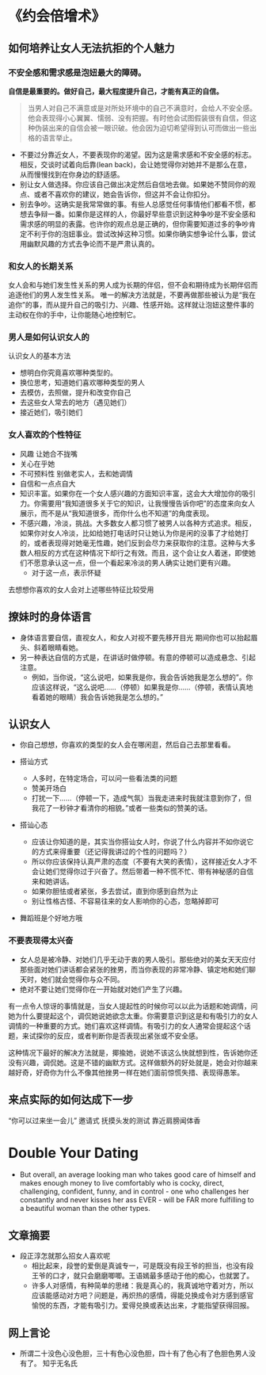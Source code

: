 # 《约会倍增术》
## 如何培养让女人无法抗拒的个人魅力
### 不安全感和需求感是泡妞最大的障碍。
**自信是最重要的。做好自己，最大程度提升自己，才能有真正的自信。**
> 当男人对自己不满意或是对所处环境中的自己不满意时，会给人不安全感。他会表现得小心翼翼、懦弱、没有把握。有时他会试图假装很有自信，但这种伪装出来的自信会被一眼识破。他会因为迫切希望得到认可而做出一些出格的语言举止。


+ 不要过分靠近女人，不要表现你的渴望。因为这是需求感和不安全感的标志。相反，交谈时试着向后靠(lean back)，会让她觉得你对她并不是那么在意，从而慢慢找到在你身边的舒适感。
+ 别让女人做选择。你应该自己做出决定然后自信地去做。如果她不赞同你的观点、或者不喜欢你的建议，她会告诉你，但这并不会让你扣分。
+ 别去争吵。这确实是我常常做的事。有些人总感觉任何事情他们都看不惯，都想去争辩一番。如果你是这样的人，你最好早些意识到这种争吵是不安全感和需求感的明显的表露。也许你的观点总是正确的，但你需要知道过多的争吵肯定不利于你的泡妞事业。尝试改掉这种习惯。如果你确实想争论什么事，尝试用幽默风趣的方式去争论而不是严肃认真的。

### 和女人的长期关系
女人会和与她们发生性关系的男人成为长期的伴侣，但不会和期待成为长期伴侣而追逐他们的男人发生性关系。
唯一的解决方法就是，不要再做那些被认为是“我在追你”的事，而从提升自己的吸引力、兴趣、性感开始。这样就让泡妞这整件事的主动权在你的手中，让你能随心地控制它。

### 男人是如何认识女人的
认识女人的基本方法
  + 想明白你究竟喜欢哪种类型的。
  + 换位思考，知道她们喜欢哪种类型的男人
  + 去模仿，去照做，提升和改变你自己
  + 去这些女人常去的地方（遇见她们）
  + 接近她们，吸引她们

### 女人喜欢的个性特征
+ 风趣 让她合不拢嘴
+ 关心在乎她
+ 不可预料性  别做老实人，去和她调情
+ 自信和一点点自大
+ 知识丰富。如果你在一个女人感兴趣的方面知识丰富，这会大大增加你的吸引力。你需要用“我知道很多关于它的知识，让我慢慢告诉你吧”的态度来向女人展示，而不是从“我知道很多，而你什么也不知道”的角度表现。
+ 不感兴趣，冷淡，挑战。大多数女人都习惯了被男人以各种方式追求。相反，如果你对女人冷淡，比如给她打电话时只让她认为你是闲的没事了才给她打的，或者表现得对她毫无性趣，她们反到会尽力来获取你的注意。这种与大多数人相反的方式在这种情况下却行之有效。而且，这个会让女人着迷，即使她们不愿意承认这一点，但一个看起来冷淡的男人确实让她们更有兴趣。
  + 对于这一点，表示怀疑

去想想你喜欢的女人会对上述哪些特征比较受用

## 撩妹时的身体语言
+ 身体语言要自信，直视女人，和女人对视不要先移开目光 期间你也可以抬起眉头、斜着眼睛看她。
+ 另一种表达自信的方式是，在讲话时做停顿。有意的停顿可以造成悬念、引起注意。
  + 例如，当你说，“这么说吧，如果我是你，我会告诉她我是怎么想的”。你应该这样说，“这么说吧……（停顿）如果我是你……（停顿，表情认真地看着她的眼睛）我会告诉她我是怎么想的。”


## 认识女人
+ 你自己想想，你喜欢的类型的女人会在哪闲逛，然后自己去那里看看。
+ 搭讪方式
  + 人多时，在特定场合，可以问一些看法类的问题
  + 赞美开场白
  + 打扰一下……（停顿一下，造成气氛）当我走进来时我就注意到你了，但我花了一秒钟才看清你的相貌。”或者一些类似的赞美的话。
+ 搭讪心态
  + 应该让你知道的是，其实当你搭讪女人时，你说了什么内容并不如你说它的方式来得重要（还记得我讲过的个性的问题吗？）
  + 所以你应该保持认真严肃的态度（不要有大笑的表情），这样接近女人才不会让她们觉得你过于兴奋了。然后带着一种不慌不忙、带有神秘感的自信来和她讲话。
  + 如果你胆怯或者紧张，多去尝试，直到你感到自然为止
  + 别让性格古怪、不容易往来的女人影响你的心态，忽略掉即可

+ 舞蹈班是个好地方哦


### 不要表现得太兴奋
+  女人总是被冷静、对她们几乎无动于衷的男人吸引。那些绝对的美女天天应付那些面对她们讲话都会紧张的挫男，而当你表现的非常冷静、镇定地和她们聊天时，她们就会觉得你与众不同。
+ 绝对不要让她们觉得你在一开始就对她们产生了兴趣。

有一点令人惊讶的事情就是，当女人提起性的时候你可以以此为话题和她调情，问她为什么要提起这个，调侃她说她欲念太重。你需要意识到这是和有吸引力的女人调情的一种重要的方式。她们喜欢这样调情。有吸引力的女人通常会提起这个话题，来试探你的反应，或者判断你是否表现出紧张或不安全感。

这种情况下最好的解决方法就是，揶揄她，说她不该这么快就想到性，告诉她你还没有兴趣，调侃她。这是不错的幽默方式。这样做额外的好处就是，她会对你越来越好奇，好奇你为什么不像其他挫男一样在她们面前惊慌失措、表现得愚笨。

## 来点实际的如何达成下一步
“你可以过来坐一会儿” 邀请式
抚摸头发的测试 靠近肩膀闻体香

# Double Your Dating
+ But overall, an average looking man who takes good care of himself and makes enough money to live comfortably who is cocky, direct, challenging, confident, funny, and in control - one who challenges her constantly and never kisses her ass EVER - will be FAR more fulfilling to a beautiful woman than the other types. 


## 文章摘要
+ 段正淳怎就那么招女人喜欢呢
  + 相比起来，段誉的爱倒是真诚专一，可是既没有段王爷的担当，也没有段王爷的口才，就只会磨磨唧唧。王语嫣最多感动于他的痴心，也就罢了。
  + 许多人对感情，有种简单的思绪：我是真心的，我真诚地守着对方，所以应该能感动对方吧？问题是，再炽热的感情，得能兑换成令对方感到感官愉悦的东西，才能有吸引力。爱得兑换或表达出来，才能指望获得回报。


## 网上言论
+ 所谓二十没色心没色胆，三十有色心没色胆，四十有了色心有了色胆色男人没有了。  知乎无名氏